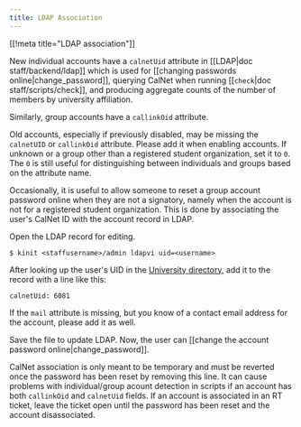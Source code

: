 ```yaml
---
title: LDAP Association
---
```


[[!meta title="LDAP association"]]

New individual accounts have a `calnetUid` attribute in
[[LDAP|doc staff/backend/ldap]] which is used for
[[changing passwords online|change_password]], querying CalNet when running
[[`check`|doc staff/scripts/check]], and producing aggregate counts of
the number of members by university affiliation.

Similarly, group accounts have a `callinkOid` attribute.

Old accounts, especially if previously disabled, may be missing the
`calnetUID` or `callinkOid` attribute. Please add it when enabling accounts.
If unknown or a group other than a registered student organization, set it
to `0`. The `0` is still useful for distinguishing between individuals and
groups based on the attribute name.

Occasionally, it is useful to allow someone to reset a group account password
online when they are not a signatory, namely when the account is not for a
registered student organization. This is done by associating the user's CalNet
ID with the account record in LDAP.

Open the LDAP record for editing.

    $ kinit <staffusername>/admin ldapvi uid=<username>

After looking up the user's UID in the [University
directory](http://www.berkeley.edu/directory), add it to the record with a line
like this:

    calnetUid: 6081

If the `mail` attribute is missing, but you know of a contact email address for
the account, please add it as well.

Save the file to update LDAP. Now, the user can
[[change the account password online|change_password]].

CalNet association is only meant to be temporary and must be reverted once the
password has been reset by removing this line. It can cause problems with
individual/group acount detection in scripts if an account has both
`callinkOid` and `calnetUid` fields. If an account is associated in an RT
ticket, leave the ticket open until the password has been reset and the account
disassociated.

